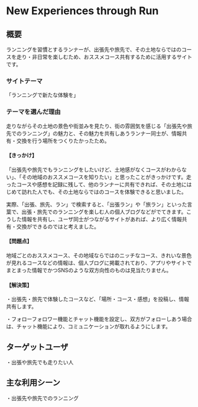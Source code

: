 # New Experiences through Run
## 概要
ランニングを習慣とするランナーが、出張先や旅先で、その土地ならではのコースを走り・非日常を楽しむため、おススメコース共有するために活用するサイトです。

### サイトテーマ
「ランニングで新たな体験を」

### テーマを選んだ理由
走りながらその土地の景色や街並みを見たり、街の雰囲気を感じる「出張先や旅先でのランニング」の魅力と、その魅力を共有しあうランナー同士が、情報共有・交換を行う場所をつくりたかったため。

#### 【きっかけ】
「出張先や旅先でもランニングをしたいけど、土地感がなくコースがわからない」、「その地域のおススメコースを知りたい」と思ったことがきっかけです。走ったコースや感想を記録に残して、他のランナーに共有できれば、その土地にはじめて訪れた人でも、その土地ならではのコースを体験できると思いました。

実際、「出張、旅先、ラン」で検索すると、「出張ラン」や「旅ラン」といった言葉で、出張・旅先でのランニングを楽しむ人の個人ブログなどがでてきます。こうした情報を共有し、ユーザ同士がつながるサイトがあれば、より広く情報共有・交換ができるのではと考えました。

#### 【問題点】
地域ごとのおススメコース、その地域ならではのニッチなコース、きれいな景色が見れるコースなどの情報は、個人ブログに掲載されており、アプリやサイトでまとまった情報でかつSNSのような双方向性のものは見当たりません。

#### 【解決策】
・出張先・旅先で体験したコースなど、「場所・コース・感想」を投稿し、情報共有します。

・フォローフォロワー機能とチャット機能を設定し、双方がフォローしあう場合は、チャット機能により、コミュニケーションが取れるようにします。

## ターゲットユーザ
・出張や旅先でも走りたい人

## 主な利用シーン
・出張先や旅先でのランニング
